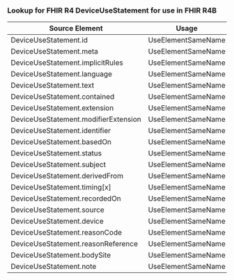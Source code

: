 ### Lookup for FHIR R4 DeviceUseStatement for use in FHIR R4B

| Source Element | Usage | Target |
| -------------- | ----- | ------ |
| DeviceUseStatement.id | UseElementSameName | DeviceUseStatement.id |
| DeviceUseStatement.meta | UseElementSameName | DeviceUseStatement.meta |
| DeviceUseStatement.implicitRules | UseElementSameName | DeviceUseStatement.implicitRules |
| DeviceUseStatement.language | UseElementSameName | DeviceUseStatement.language |
| DeviceUseStatement.text | UseElementSameName | DeviceUseStatement.text |
| DeviceUseStatement.contained | UseElementSameName | DeviceUseStatement.contained |
| DeviceUseStatement.extension | UseElementSameName | DeviceUseStatement.extension |
| DeviceUseStatement.modifierExtension | UseElementSameName | DeviceUseStatement.modifierExtension |
| DeviceUseStatement.identifier | UseElementSameName | DeviceUseStatement.identifier |
| DeviceUseStatement.basedOn | UseElementSameName | DeviceUseStatement.basedOn |
| DeviceUseStatement.status | UseElementSameName | DeviceUseStatement.status |
| DeviceUseStatement.subject | UseElementSameName | DeviceUseStatement.subject |
| DeviceUseStatement.derivedFrom | UseElementSameName | DeviceUseStatement.derivedFrom |
| DeviceUseStatement.timing[x] | UseElementSameName | DeviceUseStatement.timing[x] |
| DeviceUseStatement.recordedOn | UseElementSameName | DeviceUseStatement.recordedOn |
| DeviceUseStatement.source | UseElementSameName | DeviceUseStatement.source |
| DeviceUseStatement.device | UseElementSameName | DeviceUseStatement.device |
| DeviceUseStatement.reasonCode | UseElementSameName | DeviceUseStatement.reasonCode |
| DeviceUseStatement.reasonReference | UseElementSameName | DeviceUseStatement.reasonReference |
| DeviceUseStatement.bodySite | UseElementSameName | DeviceUseStatement.bodySite |
| DeviceUseStatement.note | UseElementSameName | DeviceUseStatement.note |
